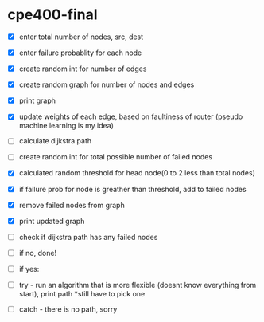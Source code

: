 # cpe400-final

- [x] enter total number of nodes, src, dest

- [x] enter failure probablity for each node

- [x] create random int for number of edges

- [x] create random graph for number of nodes and edges

- [x] print graph

- [x] update weights of each edge, based on faultiness of router (pseudo machine learning is my idea)

- [ ] calculate dijkstra path

- [ ] create random int for total possible number of failed nodes

- [x] calculated random threshold for head node(0 to 2 less than total nodes)

- [x] if failure prob for node is greather than threshold, add to failed nodes

- [x] remove failed nodes from graph

- [x] print updated graph

- [ ] check if dijkstra path has any failed nodes

- [ ] if no, done!

- [ ] if yes:

- [ ] try - run an algorithm that is more flexible (doesnt know everything from start), print path \*still have to pick one

- [ ] catch - there is no path, sorry
